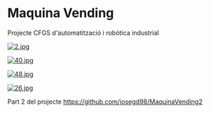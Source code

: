 # Maquina Vending
Projecte CFGS d'automatització i robòtica industrial

[![2.jpg](https://i.postimg.cc/R0fwyNBc/2.jpg)](https://postimg.cc/hJDJ74hj)

[![40.jpg](https://i.postimg.cc/VNBW5dVz/40.jpg)](https://postimg.cc/GBty5hRf)

[![48.jpg](https://i.postimg.cc/FsVSj2xx/48.jpg)](https://postimg.cc/jLCCT3mW)

[![26.jpg](https://i.postimg.cc/4ybgSv8r/26.jpg)](https://postimg.cc/T5wFybv9)

Part 2 del projecte
https://github.com/josegd98/MaquinaVending2
